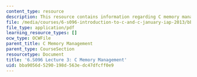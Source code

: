 ```yaml
---
content_type: resource
description: This resource contains information regarding C memory management.
file: /media/courses/6-s096-introduction-to-c-and-c-january-iap-2013/bba9056d5290198d563edc47dfcff0e9_MIT6_S096_IAP13_lec3.pdf
file_type: application/pdf
learning_resource_types: []
ocw_type: OCWFile
parent_title: C Memory Management
parent_type: CourseSection
resourcetype: Document
title: '6.S096 Lecture 3: C Memory Management'
uid: bba9056d-5290-198d-563e-dc47dfcff0e9
---
```


